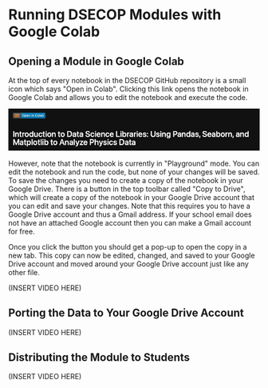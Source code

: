# Running DSECOP Modules with Google Colab

## Opening a Module in Google Colab
At the top of every notebook in the DSECOP GitHub repository is a small icon which says "Open in Colab". Clicking this link opens the notebook in Google Colab and allows you to edit the notebook and execute the code.

![Colab Symbol](https://github.com/butler-julie/TheProfessorsModule/blob/main/Colab%20symbol.png?raw=true)

However, note that the notebook is currently in "Playground" mode. You can edit the notebook and run the code, but none of your changes will be saved. To save the changes you need to create a copy of the notebook in your Google Drive. There is a button in the top toolbar called "Copy to Drive", which will create a copy of the  notebook in your Google Drive account that you can edit and save your changes. Note that this requires you to have a Google Drive account and thus a Gmail address. If your school email does not have an attached Google account then you can make a Gmail account for free.

Once you click the button you should get a pop-up to open the copy in a new tab. This copy can now be edited, changed, and saved to your Google Drive account and moved around your Google Drive account just like any other file.

(INSERT VIDEO HERE)

## Porting the Data to Your Google Drive Account

(INSERT VIDEO HERE)

## Distributing the Module to Students

(INSERT VIDEO HERE)